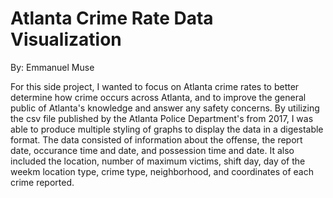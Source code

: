 # Atlanta Crime Rate Data Visualization

By: Emmanuel Muse

For this side project, I wanted to focus on Atlanta crime rates to better determine how crime occurs across Atlanta, and to improve the general public of Atlanta's knowledge and answer any safety concerns. By utilizing the csv file published by the Atlanta Police Department's from 2017, I was able to produce multiple styling of graphs to display the data in a digestable format. The data consisted of information about the offense, the report date, occurance time and date, and possession time and date. It also included the location, number of maximum victims, shift day, day of the weekm location type, crime type, neighborhood, and coordinates of each crime reported.
